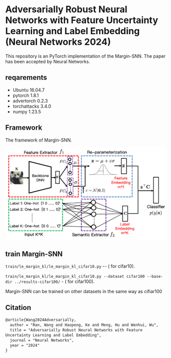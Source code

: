 # Adversarially Robust Neural Networks with Feature Uncertainty Learning and Label Embedding (Neural Networks 2024)



This repository is an PyTorch implementation of the Margin-SNN. The paper has been accepted by Neural Networks.

## reqarements
- Ubuntu 16.04.7
- pytorch 1.8.1
- advertorch 0.2.3
- torchattacks 3.4.0
- numpy 1.23.5

## Framework
The framework of Margin-SNN.

<img src="images/framework.png" width="800"/>


## train Margin-SNN
 
``train/le_margin_kl/le_margin_kl_cifar10.py`` -- ( for cifar10).

``train/le_margin_kl/le_margin_kl_cifar10.py --dataset cifar100 --base-dir ../results-cifar100/`` - ( for cifar100).

Margin-SNN can be trained on other datasets in the same way as cifiar100



## Citation
```
@article{Wang2024Adversarially,
  author = "Ran, Wang and Haopeng, Ke and Meng, Hu and Wenhui, Wu",
  title = "Adversarially Robust Neural Networks with Feature Uncertainty Learning and Label Embedding",
  journal = "Neural Networks",
  year = "2024"
}
```




